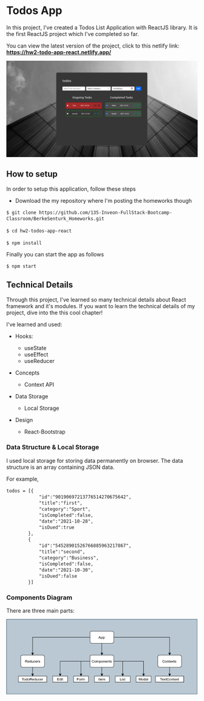 # Todos App

In this project, I've created a Todos List Application with ReactJS library. It is the first ReactJS project which I've completed so far. 

You can view the latest version of the project, click to this netlify link: **https://hw2-todo-app-react.netlify.app/**

![ss](./img/SS.png)

## How to setup

In order to setup this application, follow these steps 

- Download the my repository where I'm posting the homeworks though

```
$ git clone https://github.com/135-Inveon-FullStack-Bootcamp-Classroom/BerkeSenturk_Homeworks.git

$ cd hw2-todos-app-react 

$ npm install
```

Finally you can start the app as follows

```
$ npm start
```

## Technical Details

Through this project, I've learned so many technical details about React framework and it's modules. If you want to learn the technical details of my project, dive into the this cool chapter!

I've learned and used:

- Hooks:
    - useState
    - useEffect
    - useReducer

- Concepts
    - Context API

- Data Storage
    - Local Storage

- Design
    - React-Bootstrap

### Data Structure & Local Storage

I used local storage for storing data permanently on browser. The data structure is an array containing JSON data.

For example,

```
todos = [{
            "id":"90190697213776514270675642",
            "title":"first",
            "category":"Sport",
            "isCompleted":false,
            "date":"2021-10-28",
            "isDued":true
        },
        {
            "id":"54528901526766885963217867",
            "title":"second",
            "category":"Business",
            "isCompleted":false,
            "date":"2021-10-30",
            "isDued":false
        }]
```


### Components Diagram

There are three main parts:


![system parts](./img/MAIN.png)